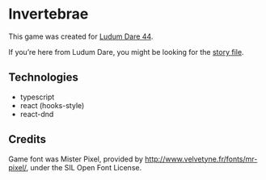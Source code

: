 # Invertebrae

This game was created for [Ludum Dare 44](https://ldjam.com/events/ludum-dare/44/invertebrae).

If you’re here from Ludum Dare, you might be looking for the [story file](src/story.json). 

## Technologies

- typescript
- react (hooks-style)
- react-dnd

## Credits

Game font was Mister Pixel, provided by http://www.velvetyne.fr/fonts/mr-pixel/, under the SIL Open Font License.
